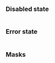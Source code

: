 ```jsx {"file": "./examples/MaskedInput_0_default.jsx"}
```

### Disabled state

```jsx {"file": "./examples/MaskedInput_1_disabled.jsx"}
```

### Error state

```jsx {"file": "./examples/MaskedInput_2_error.jsx"}
```

### Masks

```jsx {"file": "./examples/MaskedInput_3_masks.jsx"}
```